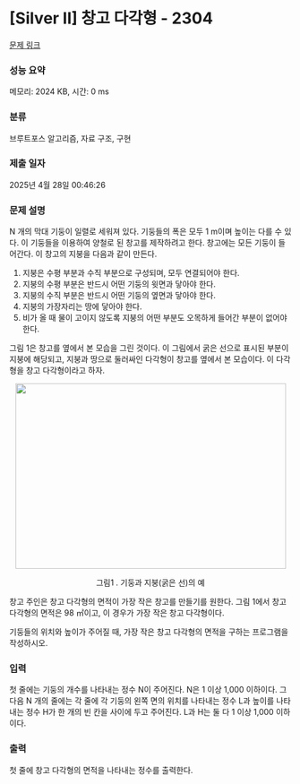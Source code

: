 # [Silver II] 창고 다각형 - 2304 

[문제 링크](https://www.acmicpc.net/problem/2304) 

### 성능 요약

메모리: 2024 KB, 시간: 0 ms

### 분류

브루트포스 알고리즘, 자료 구조, 구현

### 제출 일자

2025년 4월 28일 00:46:26

### 문제 설명

<p>N 개의 막대 기둥이 일렬로 세워져 있다. 기둥들의 폭은 모두 1 m이며 높이는 다를 수 있다. 이 기둥들을 이용하여 양철로 된 창고를 제작하려고 한다. 창고에는 모든 기둥이 들어간다. 이 창고의 지붕을 다음과 같이 만든다.</p>

<ol>
	<li>지붕은 수평 부분과 수직 부분으로 구성되며, 모두 연결되어야 한다.</li>
	<li>지붕의 수평 부분은 반드시 어떤 기둥의 윗면과 닿아야 한다.</li>
	<li>지붕의 수직 부분은 반드시 어떤 기둥의 옆면과 닿아야 한다.</li>
	<li>지붕의 가장자리는 땅에 닿아야 한다.</li>
	<li>비가 올 때 물이 고이지 않도록 지붕의 어떤 부분도 오목하게 들어간 부분이 없어야 한다.</li>
</ol>

<p>그림 1은 창고를 옆에서 본 모습을 그린 것이다. 이 그림에서 굵은 선으로 표시된 부분이 지붕에 해당되고, 지붕과 땅으로 둘러싸인 다각형이 창고를 옆에서 본 모습이다. 이 다각형을 창고 다각형이라고 하자.</p>

<p style="text-align: center;"><img alt="" src="https://www.acmicpc.net/JudgeOnline/upload/201011/cd.png" style="height:331px; width:483px"></p>

<p style="text-align: center;">그림1 . 기둥과 지붕(굵은 선)의 예</p>

<p>창고 주인은 창고 다각형의 면적이 가장 작은 창고를 만들기를 원한다. 그림 1에서 창고 다각형의 면적은 98 ㎡이고, 이 경우가 가장 작은 창고 다각형이다.</p>

<p>기둥들의 위치와 높이가 주어질 때, 가장 작은 창고 다각형의 면적을 구하는 프로그램을 작성하시오.</p>

### 입력 

 <p>첫 줄에는 기둥의 개수를 나타내는 정수 N이 주어진다. N은 1 이상 1,000 이하이다. 그 다음 N 개의 줄에는 각 줄에 각 기둥의 왼쪽 면의 위치를 나타내는 정수 L과 높이를 나타내는 정수 H가 한 개의 빈 칸을 사이에 두고 주어진다. L과 H는 둘 다 1 이상 1,000 이하이다.</p>

### 출력 

 <p>첫 줄에 창고 다각형의 면적을 나타내는 정수를 출력한다.</p>

